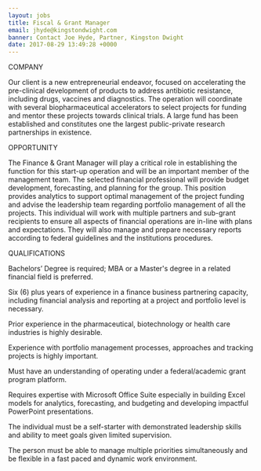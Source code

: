 ```yaml
---
layout: jobs
title: Fiscal & Grant Manager
email: jhyde@kingstondwight.com
banner: Contact Joe Hyde, Partner, Kingston Dwight
date: 2017-08-29 13:49:28 +0000
---
```



COMPANY

Our client is a new entrepreneurial endeavor, focused on accelerating the pre-clinical development of products to address antibiotic resistance, including drugs, vaccines and diagnostics. The operation will coordinate with several biopharmaceutical accelerators to select projects for funding and mentor these projects towards clinical trials. A large fund has been established and constitutes one the largest public-private research partnerships in existence.

OPPORTUNITY

The Finance & Grant Manager will play a critical role in establishing the function for this start-up operation and will be an important member of the management team. The selected financial professional will provide budget development, forecasting, and planning for the group. This position provides analytics to support optimal management of the project funding and advise the leadership team regarding portfolio management of all the projects. This individual will work with multiple partners and sub-grant recipients to ensure all aspects of financial operations are in-line with plans and expectations. They will also manage and prepare necessary reports according to federal guidelines and the institutions procedures.

QUALIFICATIONS

Bachelors’ Degree is required; MBA or a Master's degree in a related financial field is preferred.

Six (6) plus years of experience in a finance business partnering capacity, including financial analysis and reporting at a project and portfolio level is necessary.

Prior experience in the pharmaceutical, biotechnology or health care industries is highly desirable.

Experience with portfolio management processes, approaches and tracking projects is highly important.

Must have an understanding of operating under a federal/academic grant program platform.

Requires expertise with Microsoft Office Suite especially in building Excel models for analytics, forecasting, and budgeting and developing impactful PowerPoint presentations.

The individual must be a self-starter with demonstrated leadership skills and ability to meet goals given limited supervision.

The person must be able to manage multiple priorities simultaneously and be flexible in a fast paced and dynamic work environment.